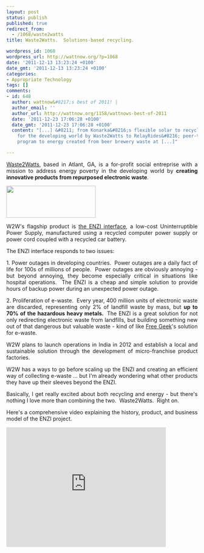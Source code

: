 ```yaml
---
layout: post
status: publish
published: true
redirect_from:
  - /1068/waste2watts
title: Waste2Watts.  Solutions-based recycling.

wordpress_id: 1068
wordpress_url: http://wattnow.org/?p=1068
date: '2011-12-13 13:23:24 +0100'
date_gmt: '2011-12-13 13:23:24 +0100'
categories:
- Appropriate Technology
tags: []
comments:
- id: 648
  author: wattnow&#8217;s best of 2011! |
  author_email: ''
  author_url: http://wattnow.org/1158/wattnows-best-of-2011
  date: '2011-12-23 17:06:28 +0100'
  date_gmt: '2011-12-23 17:06:28 +0100'
  content: "[...] &#8211; from Konarka&#8216;s flexible solar to recycled electronics
    for the developing world by Waste2Watts to RelayRides&#8216; peer-to-peer car-sharing
    program to energy created from beer brewery waste at [...]"

---
```

<p style="text-align: justify;"><a href="http://www.waste2watts.org/">Waste2Watts</a>, based in Atlant, GA, is a for-profit social entreprise with a mission to address energy poverty in the developing world by <strong>creating innovative products from repurposed electronic waste</strong>.</p>
<p style="text-align: justify;"><a href="http://www.waste2watts.org/"><img class="alignleft size-full wp-image-1070" title="waste2watts" src="{{ 'assets/from-wordpress/uploads/2011/12/waste2watts.png' | relative_url }}" alt="" width="235" height="84" /></a></p>

<p style="text-align: justify;">W2W's flagship product is <a href="http://www.waste2watts.org/wp/the-enzi/">the ENZI interface</a>, a low-cost Uninterruptible Power Supply, manufactured using a recycled computer power supply or power cord coupled with a recycled car battery.</p>
<p style="text-align: justify;">The ENZI interface responds to two issues:</p>
<p style="text-align: justify;">1. Power outages in developing countries. &nbsp;Power outages are a daily fact of life for 100s of millions of people. &nbsp;Power outages are obviously annoying - but beyond annoying, they become especially critical in situations like hospital operations. &nbsp;The ENZI is a cheap and simple solution to provide hours of backup power during an unexpected power outage.</p>
<p style="text-align: justify;">2. Proliferation of e-waste. &nbsp;Every year, 400 million units of electronic waste are discarded, representing only 2% of landfill waste by mass, but <strong>up to 70% of the hazardous heavy metals. &nbsp;</strong>The ENZI is a great solution for not only redirecting electronic waste from landfills, but building something new out of that dangerous but valuable waste - kind of like <a title="Free Geek.  Recycle computer technology." href="http://wattnow.org/722/free-geek-recycle-computer-technology">Free Geek</a>'s solution for e-waste.</p>
<p style="text-align: justify;">W2W plans to launch operations in India in 2012 and establish a local and sustainable solution through the development of micro-franchise product factories.</p>
<p style="text-align: justify;">W2W has a ways to go before scaling up the ENZI and creating an efficient way of collecting e-waste ... but I'm already wondering what other products they have up their sleeves beyond the ENZI.</p>
<p style="text-align: justify;">Basically, I get really excited about both recycling and energy - but there's nothing I love more than combining the two. &nbsp;Waste2Watts. &nbsp;Right on.</p>
<p style="text-align: justify;">Here's a comprehensive video explaining the history, product, and business model of the ENZI project.</p>
<p style="text-align: justify;"><iframe src="http://www.youtube.com/embed/vztuuSghj7A" frameborder="0" width="420" height="315"></iframe></p>

